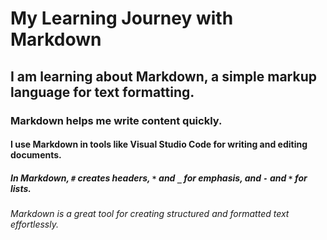 # My Learning Journey with Markdown
## I am learning about Markdown, a simple markup language for text formatting.
### Markdown helps me write content quickly.
#### I use Markdown in tools like Visual Studio Code for writing and editing documents.
##### In Markdown, `#` creates headers, `*` and `_` for emphasis, and `-` and `*` for lists.
###### Markdown is a great tool for creating structured and formatted text effortlessly.
